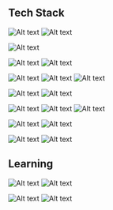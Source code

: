 
<!---
eirinlove/eirinlove is a ✨ special ✨ repository because its `README.md` (this file) appears on your GitHub profile.
You can click the Preview link to take a look at your changes.
--->


## Tech  Stack

![Alt text](https://img.shields.io/badge/Python-3766AB?style=flat-square&logo=Python&logoColor=white) ![Alt text](https://img.shields.io/badge/Java-007396?style=flat-square&logo=JAVA&logoColor=white) 

![Alt text](https://img.shields.io/badge/Node.js-339933?style=flat-square&logo=NGINX&logoColor=white)

![Alt text](https://img.shields.io/badge/Javascript-F7DF1E?style=flat-square&logo=Javascript&logoColor=black) ![Alt text](https://img.shields.io/badge/CSS3-1572B6?style=flat-square&logo=CSS3&logoColor=white) 

![Alt text](https://img.shields.io/badge/MariaDB-003545?style=flat-square&logo=mariadb&logoColor=white) ![Alt text](https://img.shields.io/badge/MySQL-4479A1?style=flat-square&logo=mysql&logoColor=white) ![Alt text](https://img.shields.io/badge/Oracle-F80000?style=flat-square&logo=Oracle&logoColor=black)

![Alt text](https://img.shields.io/badge/PHP-777BB4?style=flat-square&logo=php&logoColor=white) ![Alt text](https://img.shields.io/badge/JSP-E7282D?style=flat-square&logo=JSP&logoColor=black)

![Alt text](https://img.shields.io/badge/Keras-D00000?style=flat-square&logo=keras&logoColor=white) ![Alt text](https://img.shields.io/badge/TensorFlow-FF6F00?style=flat-square&logo=Tensorflow&logoColor=black) ![Alt text](https://img.shields.io/badge/Spring-6DB33F?style=flat-square&logo=Spring&logoColor=white)

![Alt text](https://img.shields.io/badge/Apache_Tomcat-F8DC75?style=flat-square&logo=apachetomcat&logoColor=black) ![Alt text](https://img.shields.io/badge/NGINX-009639?style=flat-square&logo=NGINX&logoColor=white)

![Alt text](https://img.shields.io/badge/CentOS-262577?style=flat-square&logo=centos&logoColor=white) ![Alt text](https://img.shields.io/badge/Windows_Server-0078D6?style=flat-square&logo=windows&logoColor=white)

## Learning 


![Alt text](https://img.shields.io/badge/Firebase-FFCA28?style=flat-square&logo=Firebase&logoColor=black)
![Alt text](https://img.shields.io/badge/Spring_Boot-6D833F?style=flat-square&logo=SpringBoot&logoColor=white)

![Alt text](https://img.shields.io/badge/AWS-232F3E?style=flat-square&logo=AmazonAWS&logoColor=white)
![Alt text](https://img.shields.io/badge/AWS-232F3E?style=flat-square&logo=AmazonAWS&logoColor=white)
